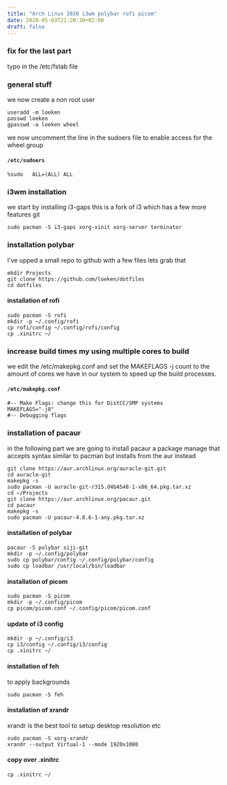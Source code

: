 ```yaml
---
title: "Arch Linux 2020 i3wm polybar rofi picom"
date: 2020-05-03T21:20:30+02:00
draft: false
---
```


### fix for the last part
typo in the /etc/fstab file

### general stuff
we now create a non root  user
```
useradd -m loeken
passwd loeken
gpasswd -a loeken wheel
```

we now uncomment the line in the sudoers file to enable access for the wheel group
#### **`/etc/sudoers`**
```
%sudo	ALL=(ALL) ALL
```
### i3wm installation

we start by installing i3-gaps this is a fork of i3 which has a few more features git
```
sudo pacman -S i3-gaps xorg-xinit xorg-server terminator
```

### installation polybar

I've upped a small repo to github with a few files lets grab that

```
mkdir Projects
git clone https://github.com/loeken/dotfiles
cd dotfiles
```


#### installation of rofi
```
sudo pacman -S rofi
mkdir -p ~/.config/rofi
cp rofi/config ~/.config/rofi/config
cp .xinitrc ~/
```

### increase build times my using multiple cores to build
we edit the /etc/makepkg.conf and set the MAKEFLAGS -j count to the amount of cores we have in our system to speed up the build processes.
#### **`/etc/makepkg.conf`**
```
#-- Make Flags: change this for DistCC/SMP systems
MAKEFLAGS="-j8"
#-- Debugging flags
```

### installation of pacaur
in the following part we are going to install pacaur a package manage that accepts syntax similar to pacman but installs from the aur instead

```
git clone https://aur.archlinux.org/auracle-git.git
cd auracle-git
makepkg -s
sudo pacman -U auracle-git-r315.d4b4548-1-x86_64.pkg.tar.xz
cd ~/Projects
git clone https://aur.archlinux.org/pacaur.git
cd pacaur
makepkg -s
sudo pacman -U pacaur-4.8.6-1-any.pkg.tar.xz
```
#### installation of polybar
```
pacaur -S polybar siji-git
mkdir -p ~/.config/polybar
sudo cp polybar/config ~/.config/polybar/config
sudo cp loadbar /usr/local/bin/loadbar
```

#### installation of picom
```
sudo pacman -S picom
mkdir -p ~/.config/picom
cp picom/picom.conf ~/.config/picom/picom.conf
```

#### update of i3 config
```
mkdir -p ~/.config/i3
cp i3/config ~/.config/i3/config
cp .xinitrc ~/
```

#### installation of feh
to apply backgrounds
```
sudo pacman -S feh
```
#### installation of xrandr
xrandr is the best tool to setup desktop resolution etc
```
sudo pacman -S xorg-xrandr
xrandr --output Virtual-1 --mode 1920x1080
```

#### copy over .xinitrc 
```
cp .xinitrc ~/
```